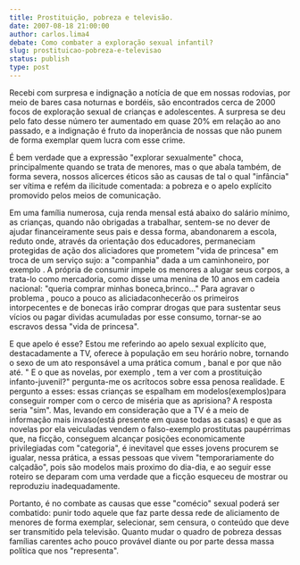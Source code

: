 ```yaml
---
title: Prostituição, pobreza e televisão.
date: 2007-08-18 21:00:00
author: carlos.lima4
debate: Como combater a exploração sexual infantil?
slug: prostituicao-pobreza-e-televisao
status: publish 
type: post
---
```


Recebi com surpresa e indignação a notícia de que em nossas rodovias, por meio de bares casa noturnas e bordéis, são encontrados cerca de 2000 focos de exploração sexual de crianças e adolescentes. A surpresa se deu pelo fato desse número ter aumentado em quase 20% em relação ao ano passado, e a indignação é fruto da inoperância de nossas que não punem de forma exemplar quem lucra com esse crime.  

 É bem verdade que a expressão "explorar sexualmente" choca, principalmente quando se trata de menores, mas o que abala também, de forma severa, nossos alicerces éticos são as causas de tal o qual "infância" ser vítima e refém da ilicitude comentada: a pobreza e o apelo explícito promovido pelos meios de comunicação.  

 Em uma família numerosa, cuja renda mensal está abaixo do salário mínimo, as crianças, quando não obrigadas a trabalhar, sentem-se no dever de ajudar financeiramente seus pais e dessa forma, abandonarem a escola, reduto onde, através da orientação dos educadores, permaneciam protegidas de ação dos aliciadores que prometem "vida de princesa" em troca de um serviço sujo: a "companhia" dada a um caminhoneiro, por exemplo . A própria de consumir impele os menores a alugar seus corpos, a trata-lo como mercadoria, como disse uma menina de 10 anos em cadeia nacional: "queria comprar minhas boneca,brinco..." Para agravar o problema , pouco a pouco as aliciadaconhecerão os primeiros intorpecentes e de bonecas irão comprar drogas que para sustentar seus vícios ou pagar dividas acumuladas por esse consumo, tornar-se ao escravos dessa "vida de princesa".  

 E que apelo é esse? Estou me referindo ao apelo sexual explícito que, destacadamente a TV, oferece à população em seu horário nobre, tornando o sexo de um ato responsável a uma prática comum , banal e por que não até. " E o que as novelas, por exemplo , tem a ver com a prostituição infanto-juvenil?" pergunta-me os acrítocos sobre essa penosa realidade. E pergunto a esses: essas crianças se espalham em modelos(exemplos)para conseguir romper com o cerco de miséria que as aprisiona? A resposta seria "sim". Mas, levando em consideração que a TV é a meio de informação mais invaso(está presente em quase todas as casas) e que as novelas por ela veiculadas vendem o falso-exemplo prostitutas paupérrimas que, na ficção, conseguem alcançar posições economicamente privilegiadas com "categoria", é inevitavel que esses jovens procurem se igualar, nessa prática, a essas pessoas que vivem "temporariamente do calçadão", pois são modelos mais proximo do dia-dia, e ao seguir esse roteiro se deparam com uma verdade que a ficção esqueceu de mostrar ou reproduziu inadequadamente.  

 Portanto, é no combate as causas que esse "comécio" sexual poderá ser combatido: punir todo aquele que faz parte dessa rede de aliciamento de menores de forma exemplar, selecionar, sem censura, o conteúdo que deve ser transmitido pela televisão. Quanto mudar o quadro de pobreza dessas famílias carentes acho pouco provável diante ou por parte dessa massa política que nos "representa".
